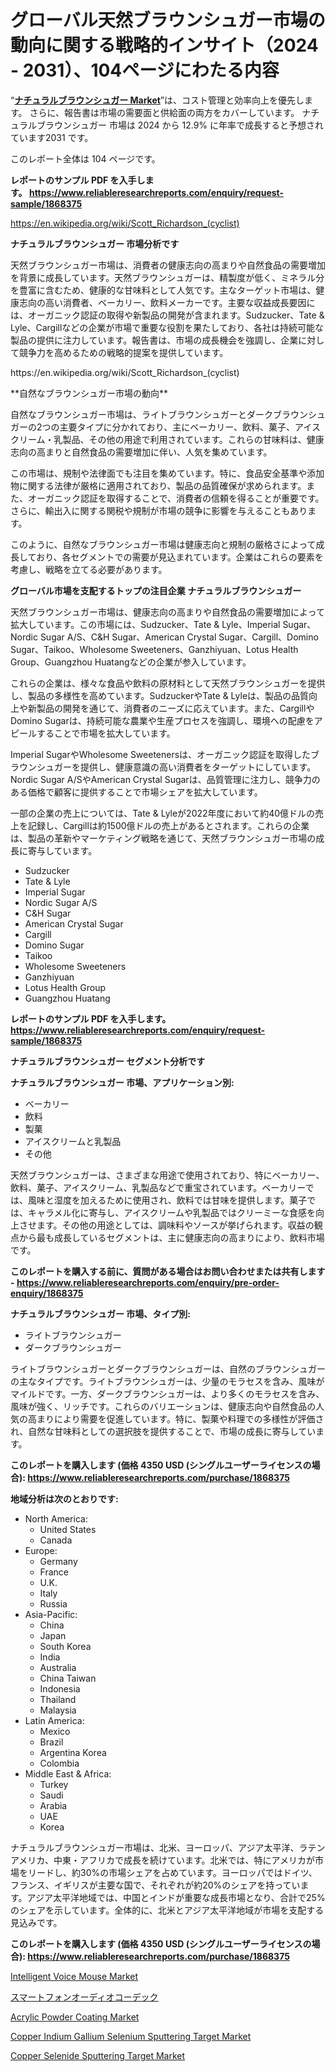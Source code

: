 <p><h1>グローバル天然ブラウンシュガー市場の動向に関する戦略的インサイト（2024 - 2031）、104ページにわたる内容</h1></p><p>&ldquo;<strong><a href="https://www.reliableresearchreports.com/natural-brown-sugar-r1868375">ナチュラルブラウンシュガー Market</a></strong>&rdquo;は、コスト管理と効率向上を優先します。 さらに、報告書は市場の需要面と供給面の両方をカバーしています。 ナチュラルブラウンシュガー 市場は 2024 から 12.9% に年率で成長すると予想されています2031 です。</p>
<p>このレポート全体は 104 ページです。</p>
<p><strong>レポートのサンプル PDF を入手します。&nbsp;<a href="https://www.reliableresearchreports.com/enquiry/request-sample/1868375">https://www.reliableresearchreports.com/enquiry/request-sample/1868375</a></strong></p>
<p><a href="https://en.wikipedia.org/wiki/Scott_Richardson_(cyclist)">https://en.wikipedia.org/wiki/Scott_Richardson_(cyclist)</a></p>
<p><strong>ナチュラルブラウンシュガー 市場分析です</strong></p>
<p><p>天然ブラウンシュガー市場は、消費者の健康志向の高まりや自然食品の需要増加を背景に成長しています。天然ブラウンシュガーは、精製度が低く、ミネラル分を豊富に含むため、健康的な甘味料として人気です。主なターゲット市場は、健康志向の高い消費者、ベーカリー、飲料メーカーです。主要な収益成長要因には、オーガニック認証の取得や新製品の開発が含まれます。Sudzucker、Tate & Lyle、Cargillなどの企業が市場で重要な役割を果たしており、各社は持続可能な製品の提供に注力しています。報告書は、市場の成長機会を強調し、企業に対して競争力を高めるための戦略的提案を提供しています。</p></p>
<p>https://en.wikipedia.org/wiki/Scott_Richardson_(cyclist)</p>
<p><p>**自然なブラウンシュガー市場の動向**</p><p>自然なブラウンシュガー市場は、ライトブラウンシュガーとダークブラウンシュガーの2つの主要タイプに分かれており、主にベーカリー、飲料、菓子、アイスクリーム・乳製品、その他の用途で利用されています。これらの甘味料は、健康志向の高まりと自然食品の需要増加に伴い、人気を集めています。</p><p>この市場は、規制や法律面でも注目を集めています。特に、食品安全基準や添加物に関する法律が厳格に適用されており、製品の品質確保が求められます。また、オーガニック認証を取得することで、消費者の信頼を得ることが重要です。さらに、輸出入に関する関税や規制が市場の競争に影響を与えることもあります。</p><p>このように、自然なブラウンシュガー市場は健康志向と規制の厳格さによって成長しており、各セグメントでの需要が見込まれています。企業はこれらの要素を考慮し、戦略を立てる必要があります。</p></p>
<p><strong>グローバル市場を支配するトップの注目企業 ナチュラルブラウンシュガー</strong></p>
<p><p>天然ブラウンシュガー市場は、健康志向の高まりや自然食品の需要増加によって拡大しています。この市場には、Sudzucker、Tate & Lyle、Imperial Sugar、Nordic Sugar A/S、C&H Sugar、American Crystal Sugar、Cargill、Domino Sugar、Taikoo、Wholesome Sweeteners、Ganzhiyuan、Lotus Health Group、Guangzhou Huatangなどの企業が参入しています。</p><p>これらの企業は、様々な食品や飲料の原材料として天然ブラウンシュガーを提供し、製品の多様性を高めています。SudzuckerやTate & Lyleは、製品の品質向上や新製品の開発を通じて、消費者のニーズに応えています。また、CargillやDomino Sugarは、持続可能な農業や生産プロセスを強調し、環境への配慮をアピールすることで市場を拡大しています。</p><p>Imperial SugarやWholesome Sweetenersは、オーガニック認証を取得したブラウンシュガーを提供し、健康意識の高い消費者をターゲットにしています。Nordic Sugar A/SやAmerican Crystal Sugarは、品質管理に注力し、競争力のある価格で顧客に提供することで市場シェアを拡大しています。</p><p>一部の企業の売上については、Tate & Lyleが2022年度において約40億ドルの売上を記録し、Cargillは約1500億ドルの売上があるとされます。これらの企業は、製品の革新やマーケティング戦略を通じて、天然ブラウンシュガー市場の成長に寄与しています。</p></p>
<p><ul><li>Sudzucker</li><li>Tate & Lyle</li><li>Imperial Sugar</li><li>Nordic Sugar A/S</li><li>C&H Sugar</li><li>American Crystal Sugar</li><li>Cargill</li><li>Domino Sugar</li><li>Taikoo</li><li>Wholesome Sweeteners</li><li>Ganzhiyuan</li><li>Lotus Health Group</li><li>Guangzhou Huatang</li></ul></p>
<p><strong>レポートのサンプル PDF を入手します。 <a href="https://www.reliableresearchreports.com/enquiry/request-sample/1868375">https://www.reliableresearchreports.com/enquiry/request-sample/1868375</a></strong></p>
<p><strong>ナチュラルブラウンシュガー セグメント分析です</strong></p>
<p><strong>ナチュラルブラウンシュガー 市場、アプリケーション別:</strong></p>
<p><ul><li>ベーカリー</li><li>飲料</li><li>製菓</li><li>アイスクリームと乳製品</li><li>その他</li></ul></p>
<p><p>天然ブラウンシュガーは、さまざまな用途で使用されており、特にベーカリー、飲料、菓子、アイスクリーム、乳製品などで重宝されています。ベーカリーでは、風味と湿度を加えるために使用され、飲料では甘味を提供します。菓子では、キャラメル化に寄与し、アイスクリームや乳製品ではクリーミーな食感を向上させます。その他の用途としては、調味料やソースが挙げられます。収益の観点から最も成長しているセグメントは、主に健康志向の高まりにより、飲料市場です。</p></p>
<p><strong>このレポートを購入する前に、質問がある場合はお問い合わせまたは共有します - <a href="https://www.reliableresearchreports.com/enquiry/pre-order-enquiry/1868375">https://www.reliableresearchreports.com/enquiry/pre-order-enquiry/1868375</a></strong></p>
<p><strong>ナチュラルブラウンシュガー 市場、タイプ別:</strong></p>
<p><ul><li>ライトブラウンシュガー</li><li>ダークブラウンシュガー</li></ul></p>
<p><p>ライトブラウンシュガーとダークブラウンシュガーは、自然のブラウンシュガーの主なタイプです。ライトブラウンシュガーは、少量のモラセスを含み、風味がマイルドです。一方、ダークブラウンシュガーは、より多くのモラセスを含み、風味が強く、リッチです。これらのバリエーションは、健康志向や自然食品の人気の高まりにより需要を促進しています。特に、製菓や料理での多様性が評価され、自然な甘味料としての選択肢を提供することで、市場の成長に寄与しています。</p></p>
<p><strong>このレポートを購入します (価格 4350 USD (シングルユーザーライセンスの場合): <a href="https://www.reliableresearchreports.com/purchase/1868375">https://www.reliableresearchreports.com/purchase/1868375</a></strong></p>
<p><strong>地域分析は次のとおりです:</strong></p>
<p><ul>
    <li>
        North America:
        <ul>
            <li>United States</li>
            <li>Canada</li>
        </ul>
    </li>
    <li>
        Europe:
        <ul>
            <li>Germany</li>
            <li>France</li>
            <li>U.K.</li>
            <li>Italy</li>
            <li>Russia</li>
        </ul>
    </li>
    <li>
        Asia-Pacific:
        <ul>
            <li>China</li>
            <li>Japan</li>
            <li>South Korea</li>
            <li>India</li>
            <li>Australia</li>
            <li>China Taiwan</li>
            <li>Indonesia</li>
            <li>Thailand</li>
            <li>Malaysia</li>
        </ul>
    </li>
    <li>
        Latin America:
        <ul>
            <li>Mexico</li>
            <li>Brazil</li>
            <li>Argentina Korea</li>
            <li>Colombia</li>
        </ul>
    </li>
    <li>
        Middle East & Africa:
        <ul>
            <li>Turkey</li>
            <li>Saudi</li>
            <li>Arabia</li>
            <li>UAE</li>
            <li>Korea</li>
        </ul>
    </li>
    </ul></p>
<p><p>ナチュラルブラウンシュガー市場は、北米、ヨーロッパ、アジア太平洋、ラテンアメリカ、中東・アフリカで成長を続けています。北米では、特にアメリカが市場をリードし、約30%の市場シェアを占めています。ヨーロッパではドイツ、フランス、イギリスが主要な国で、それぞれが約20%のシェアを持っています。アジア太平洋地域では、中国とインドが重要な成長市場となり、合計で25%のシェアを示しています。全体的に、北米とアジア太平洋地域が市場を支配する見込みです。</p></p>
<p><strong>このレポートを購入します (価格 4350 USD (シングルユーザーライセンスの場合): <a href="https://www.reliableresearchreports.com/purchase/1868375">https://www.reliableresearchreports.com/purchase/1868375</a></strong></p>
<p><p><a href="https://github.com/NorbertYates/Market-Research-Report-List-6/blob/main/intelligent-voice-mouse-market.md">Intelligent Voice Mouse Market</a></p><p><a href="https://github.com/lababdou/Market-Research-Report-List-6/blob/main/83029361803.md">スマートフォンオーディオコーデック</a></p><p><a href="https://www.linkedin.com/pulse/acrylic-powder-coating-market-investigation-industry-evolution-iogyc?trackingId=3%2FkoFqIzT9GH9pJJ9YCbBg%3D%3D">Acrylic Powder Coating Market</a></p><p><a href="https://issuu.com/reportprime-2/docs/copper-indium-gallium-selenium-sput_a5d906075dfc41">Copper Indium Gallium Selenium Sputtering Target Market</a></p><p><a href="https://issuu.com/reportprime-2/docs/copper-selenide-sputtering-target-m_9fe76b6aa03d3f">Copper Selenide Sputtering Target Market</a></p></p>